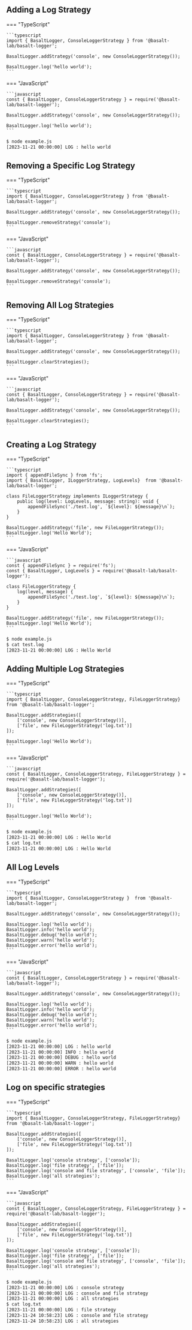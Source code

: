 ## **Adding a Log Strategy**

=== "TypeScript"

    ```typescript
    import { BasaltLogger, ConsoleLoggerStrategy } from '@basalt-lab/basalt-logger';

    BasaltLogger.addStrategy('console', new ConsoleLoggerStrategy());
    
    BasaltLogger.log('hello world');
    ```

=== "JavaScript"

    ```javascript
    const { BasaltLogger, ConsoleLoggerStrategy } = require('@basalt-lab/basalt-logger');

    BasaltLogger.addStrategy('console', new ConsoleLoggerStrategy());
    
    BasaltLogger.log('hello world');
    ```

<!-- termynal -->

```bash
$ node example.js
[2023-11-21 00:00:00] LOG : hello world
```

## **Removing a Specific Log Strategy**

=== "TypeScript"

    ```typescript
    import { BasaltLogger, ConsoleLoggerStrategy } from '@basalt-lab/basalt-logger';

    BasaltLogger.addStrategy('console', new ConsoleLoggerStrategy());

    BasaltLogger.removeStrategy('console');
    ```

=== "JavaScript"

    ```javascript 
    const { BasaltLogger, ConsoleLoggerStrategy } = require('@basalt-lab/basalt-logger');

    BasaltLogger.addStrategy('console', new ConsoleLoggerStrategy());
    
    BasaltLogger.removeStrategy('console');
    ```

## **Removing All Log Strategies**

=== "TypeScript"

    ```typescript
    import { BasaltLogger, ConsoleLoggerStrategy } from '@basalt-lab/basalt-logger';
    
    BasaltLogger.addStrategy('console', new ConsoleLoggerStrategy());
    
    BasaltLogger.clearStrategies();
    ```

=== "JavaScript"

    ```javascript
    const { BasaltLogger, ConsoleLoggerStrategy } = require('@basalt-lab/basalt-logger');

    BasaltLogger.addStrategy('console', new ConsoleLoggerStrategy());

    BasaltLogger.clearStrategies();
    ```

## **Creating a Log Strategy**

=== "TypeScript"

    ```typescript
    import { appendFileSync } from 'fs';
    import { BasaltLogger, ILoggerStrategy, LogLevels}  from '@basalt-lab/basalt-logger';
    
    class FileLoggerStrategy implements ILoggerStrategy {
        public log(level: LogLevels, message: string): void {
            appendFileSync('./test.log', `${level}: ${message}\n`);
        }
    }
    
    BasaltLogger.addStrategy('file', new FileLoggerStrategy());
    BasaltLogger.log('Hello World');
    ```

=== "JavaScript"

    ```javascript
    const { appendFileSync } = require('fs');
    const { BasaltLogger, LogLevels } = require('@basalt-lab/basalt-logger');

    class FileLoggerStrategy {
        log(level, message) {
            appendFileSync('./test.log', `${level}: ${message}\n`);
        }
    }
    
    BasaltLogger.addStrategy('file', new FileLoggerStrategy());
    BasaltLogger.log('Hello World');
    ```

<!-- termynal -->

```bash
$ node example.js
$ cat test.log
[2023-11-21 00:00:00] LOG : Hello World
```

## **Adding Multiple Log Strategies**


=== "TypeScript"

    ```typescript
    import { BasaltLogger, ConsoleLoggerStrategy, FileLoggerStrategy}  from '@basalt-lab/basalt-logger';
    
    BasaltLogger.addStrategies([
        ['console', new ConsoleLoggerStrategy()],
        ['file', new FileLoggerStrategy('log.txt')]
    ]);
    
    BasaltLogger.log('Hello World');
    ```

=== "JavaScript"

    ```javascript
    const { BasaltLogger, ConsoleLoggerStrategy, FileLoggerStrategy } = require('@basalt-lab/basalt-logger');
    
    BasaltLogger.addStrategies([
        ['console', new ConsoleLoggerStrategy()],
        ['file', new FileLoggerStrategy('log.txt')]
    ]);

    BasaltLogger.log('Hello World');
    ```

<!-- termynal -->

```bash
$ node example.js
[2023-11-21 00:00:00] LOG : Hello World
$ cat log.txt
[2023-11-21 00:00:00] LOG : Hello World
```

## **All Log Levels**

=== "TypeScript"

    ```typescript
    import { BasaltLogger, ConsoleLoggerStrategy }  from '@basalt-lab/basalt-logger';
    
    BasaltLogger.addStrategy('console', new ConsoleLoggerStrategy());
    
    BasaltLogger.log('hello world');
    BasaltLogger.info('hello world');
    BasaltLogger.debug('hello world');
    BasaltLogger.warn('hello world');
    BasaltLogger.error('hello world');
    ```
=== "JavaScript"

    ```javascript
    const { BasaltLogger, ConsoleLoggerStrategy } = require('@basalt-lab/basalt-logger');
    
    BasaltLogger.addStrategy('console', new ConsoleLoggerStrategy());
    
    BasaltLogger.log('hello world');
    BasaltLogger.info('hello world');
    BasaltLogger.debug('hello world');
    BasaltLogger.warn('hello world');
    BasaltLogger.error('hello world');
    ```

<!-- termynal -->

```bash
$ node example.js
[2023-11-21 00:00:00] LOG : hello world
[2023-11-21 00:00:00] INFO : hello world
[2023-11-21 00:00:00] DEBUG : hello world
[2023-11-21 00:00:00] WARN : hello world
[2023-11-21 00:00:00] ERROR : hello world
```

## **Log on specific strategies**

=== "TypeScript"

    ```typescript
    import { BasaltLogger, ConsoleLoggerStrategy, FileLoggerStrategy}  from '@basalt-lab/basalt-logger';
    
    BasaltLogger.addStrategies([
        ['console', new ConsoleLoggerStrategy()],
        ['file', new FileLoggerStrategy('log.txt')]
    ]);
    
    BasaltLogger.log('console strategy', ['console']);
    BasaltLogger.log('file strategy', ['file']);
    BasaltLogger.log('console and file strategy', ['console', 'file']);
    BasaltLogger.log('all strategies');
    ```

=== "JavaScript"

    ```javascript
    const { BasaltLogger, ConsoleLoggerStrategy, FileLoggerStrategy } = require('@basalt-lab/basalt-logger');
    
    BasaltLogger.addStrategies([
        ['console', new ConsoleLoggerStrategy()],
        ['file', new FileLoggerStrategy('log.txt')]
    ]);

    BasaltLogger.log('console strategy', ['console']);
    BasaltLogger.log('file strategy', ['file']);
    BasaltLogger.log('console and file strategy', ['console', 'file']);
    BasaltLogger.log('all strategies');
    ```

<!-- termynal -->

```bash
$ node example.js
[2023-11-21 00:00:00] LOG : console strategy
[2023-11-21 00:00:00] LOG : console and file strategy
[2023-11-21 00:00:00] LOG : all strategies
$ cat log.txt
[2023-11-21 00:00:00] LOG : file strategy
[2023-11-24 10:58:23] LOG : console and file strategy
[2023-11-24 10:58:23] LOG : all strategies
```
